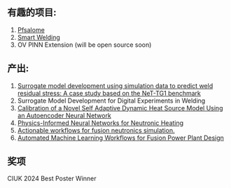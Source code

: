 ## 有趣的项目:
1. [Pfsalome](https://github.com/leoxiaoyuan/PFsalome)
2. [Smart Welding](https://github.com/leoxiaoyuan/ANN_for_welding)
3. OV PINN Extension (will be open source soon)

## 产出:
1. [Surrogate model development using simulation data to predict weld residual stress: A case study based on the NeT-TG1 benchmark](https://www.sciencedirect.com/science/article/pii/S030801612300131X)
2. Surrogate Model Development for Digital Experiments in Welding
3. [Calibration of a Novel Self Adaptive Dynamic Heat Source Model Using an Autoencoder Neural Network](https://papers.ssrn.com/sol3/papers.cfm?abstract_id=5107951)
4. [Physics-Informed Neural Networks for Neutronic Heating](https://research.manchester.ac.uk/en/publications/physics-informed-neural-networks-for-neutronic-heating)
5. [Actionable workflows for fusion neutronics simulation.](https://research.manchester.ac.uk/en/publications/actionable-workflows-for-fusion-neutronics-simulation)
6. [Automated Machine Learning Workflows for Fusion Power Plant Design](https://research.manchester.ac.uk/en/publications/automated-machine-learning-workflows-for-fusion-power-plant-desig)

## 奖项
CIUK 2024 Best Poster Winner
